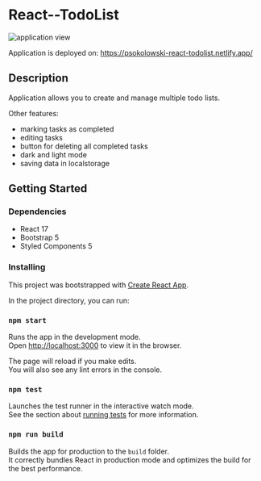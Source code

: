 # React--TodoList

![application view](https://user-images.githubusercontent.com/45629012/151392195-9757e3b1-652e-4be9-977f-d4901cd309cd.PNG)

Application is deployed on: https://psokolowski-react-todolist.netlify.app/

## Description

Application allows you to create and manage multiple todo lists.

Other features:

- marking tasks as completed
- editing tasks
- button for deleting all completed tasks
- dark and light mode
- saving data in localstorage

## Getting Started

### Dependencies

- React 17
- Bootstrap 5
- Styled Components 5

### Installing

This project was bootstrapped with [Create React App](https://github.com/facebook/create-react-app).

In the project directory, you can run:

### `npm start`

Runs the app in the development mode.\
Open [http://localhost:3000](http://localhost:3000) to view it in the browser.

The page will reload if you make edits.\
You will also see any lint errors in the console.

### `npm test`

Launches the test runner in the interactive watch mode.\
See the section about [running tests](https://facebook.github.io/create-react-app/docs/running-tests) for more information.

### `npm run build`

Builds the app for production to the `build` folder.\
It correctly bundles React in production mode and optimizes the build for the best performance.
